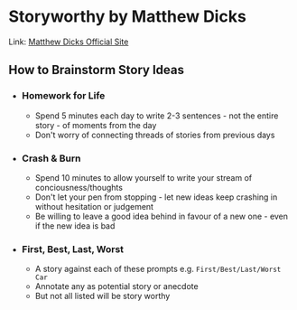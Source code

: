 # Storyworthy by Matthew Dicks

Link: [Matthew Dicks Official Site](https://matthewdicks.com/storyworthy/)

## How to Brainstorm Story Ideas

- ### Homework for Life

  - Spend 5 minutes each day to write 2-3 sentences - not the entire story - of moments from the day
  - Don't worry of connecting threads of stories from previous days

- ### Crash & Burn

  - Spend 10 minutes to allow yourself to write your stream of conciousness/thoughts
  - Don't let your pen from stopping - let new ideas keep crashing in without hesitation or judgement
  - Be willing to leave a good idea behind in favour of a new one - even if the new idea is bad

- ### First, Best, Last, Worst

  - A story against each of these prompts e.g. `First/Best/Last/Worst Car`
  - Annotate any as potential story or anecdote
  - But not all listed will be story worthy
